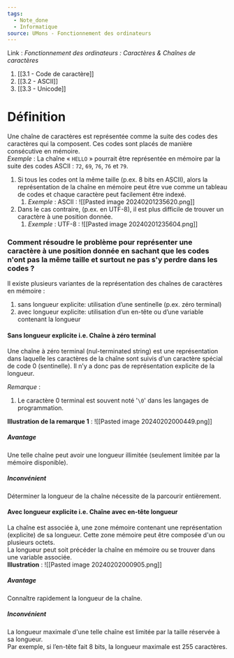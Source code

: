 ```yaml
---
tags:
  - Note_done
  - Informatique
source: UMons - Fonctionnement des ordinateurs
---
```


Link :
_Fonctionnement des ordinateurs : Caractères & Chaînes de caractères_
1. [[3.1 - Code de caractère]]
2. [[3.2 - ASCII]]
3. [[3.3 - Unicode]]

# Définition
Une chaîne de caractères est représentée comme la suite des codes des caractères qui la composent. Ces codes sont placés de manière consécutive en mémoire. 
\
_Exemple_ : 
La chaîne « `HELLO` » pourrait être représentée en mémoire par la suite des codes ASCII : `72`, `69`, `76`, `76` et `79`.

1. Si tous les codes ont la même taille (p.ex. 8 bits en ASCII), alors la représentation de la chaîne en mémoire peut être vue comme un tableau de codes et chaque caractère peut facilement être indexé.
	1. _Exemple_ : ASCII : ![[Pasted image 20240201235620.png]]
2. Dans le cas contraire, (p.ex. en UTF-8), il est plus difficile de trouver un caractère à une position donnée.
	1. _Exemple_ : UTF-8 : ![[Pasted image 20240201235604.png]]

### Comment résoudre le problème pour représenter une caractère à une position donnée en sachant que les codes n'ont pas la même taille et surtout ne pas s'y perdre dans les codes ?
Il existe plusieurs variantes de la représentation des chaînes de caractères en mémoire :
1. sans longueur explicite: utilisation d’une sentinelle (p.ex. zéro terminal)
2. avec longueur explicite: utilisation d’un en-tête ou d’une variable contenant la longueur

#### Sans longueur explicite i.e. Chaîne à zéro terminal
Une chaîne à zéro terminal (nul-terminated string) est une représentation dans laquelle les caractères de la chaîne sont suivis d'un caractère spécial de code 0 (sentinelle). Il n’y a donc pas de représentation explicite de la longueur.  

_Remarque_ :
1. Le caractère 0 terminal est souvent noté '`\0`' dans les langages de programmation.

**Illustration de la remarque 1** : ![[Pasted image 20240202000449.png]]
##### Avantage 
Une telle chaîne peut avoir une longueur illimitée (seulement limitée par la mémoire disponible).

##### Inconvénient
Déterminer la longueur de la chaîne nécessite de la parcourir entièrement.

#### Avec longueur explicite i.e. Chaîne avec en-tête longueur
La chaîne est associée à, une zone mémoire contenant une représentation (explicite) de sa longueur. Cette zone mémoire peut être composée d'un ou plusieurs octets.
\
La longueur peut soit précéder la chaîne en mémoire ou se trouver dans une variable associée.
\
**Illustration** : ![[Pasted image 20240202000905.png]]
##### Avantage
Connaître rapidement la longueur de la chaîne.

##### Inconvénient
La longueur maximale d'une telle chaîne est limitée par la taille réservée à sa longueur. 
\
Par exemple, si l’en-tête fait 8 bits, la longueur maximale est 255 caractères.